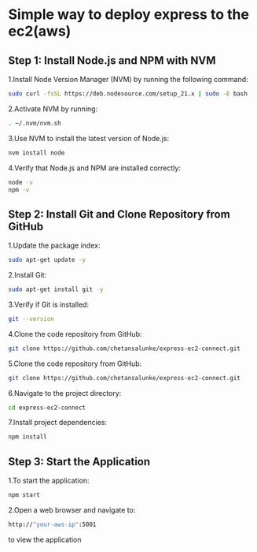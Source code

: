 # Simple way to deploy express to the ec2(aws)
## Step 1: Install Node.js and NPM with NVM
1.Install Node Version Manager (NVM) by running the following command:

```bash
sudo curl -fsSL https://deb.nodesource.com/setup_21.x | sudo -E bash
```



2.Activate NVM by running:
```bash
. ~/.nvm/nvm.sh
```

3.Use NVM to install the latest version of Node.js:
```bash
nvm install node
```

4.Verify that Node.js and NPM are installed correctly:
```bash
node -v
npm -v
```

## Step 2: Install Git and Clone Repository from GitHub

1.Update the package index:

```bash
sudo apt-get update -y
```

2.Install Git:
```bash
sudo apt-get install git -y
```

3.Verify if Git is installed:
```bash
git --version
```
4.Clone the code repository from GitHub:
```bash
git clone https://github.com/chetansalunke/express-ec2-connect.git
```
5.Clone the code repository from GitHub:
```bash
git clone https://github.com/chetansalunke/express-ec2-connect.git
```
6.Navigate to the project directory:
```bash
cd express-ec2-connect
```
7.Install project dependencies:
```bash
npm install
```


## Step 3: Start the Application

1.To start the application:

```bash
npm start
```

2.Open a web browser and navigate to:
```bash
http://"your-aws-ip":5001
```
to view the application
